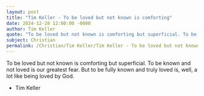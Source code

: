 ```yaml
---
layout: post
title: "Tim Keller - To be loved but not known is comforting"
date: 2024-12-28 12:00:00 -0000
author: Tim Keller
quote: "To be loved but not known is comforting but superficial. To be known and not loved is our greatest fear. But to be fully known and truly loved is, well, a lot like being loved by God."
subject: Christian
permalink: /Christian/Tim Keller/Tim Keller - To be loved but not known is comforting
---
```


To be loved but not known is comforting but superficial. To be known and not loved is our greatest fear. But to be fully known and truly loved is, well, a lot like being loved by God.

- Tim Keller
